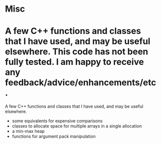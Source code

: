 # Misc

A few C++ functions and classes that I have used, and may be useful elsewhere. This code has not been fully tested. I am happy to receive any feedback/advice/enhancements/etc.
=======
A few C++ functions and classes that I have used, and may be useful elsewhere.

- some <algorithm> equivalents for expensive comparisons
- classes to allocate space for multiple arrays in a single allocation
- a min-max heap
- functions for argument pack manipulation
